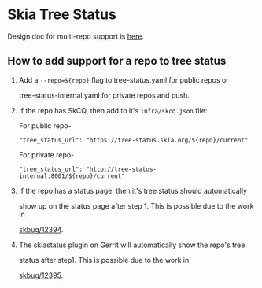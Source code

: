 # Skia Tree Status

Design doc for multi-repo support is [here](http://go/skia-multiple-tree-statuses).

## How to add support for a repo to tree status

1. Add a `--repo=${repo}` flag to tree-status.yaml for public repos or

   tree-status-internal.yaml for private repos and push.

2. If the repo has SkCQ, then add to it's `infra/skcq.json` file:

   For public repo-

   `"tree_status_url": "https://tree-status.skia.org/${repo}/current"`

   For private repo-

   `"tree_status_url": "http://tree-status-internal:8001/${repo}/current"`

3. If the repo has a status page, then it's tree status should automatically

   show up on the status page after step 1. This is possible due to the work in

   [skbug/12394](https://skbug.com/12394).

4. The skiastatus plugin on Gerrit will automatically show the repo's tree

   status after step1. This is possible due to the work in

   [skbug/12395](https://skbug.com/12395).

